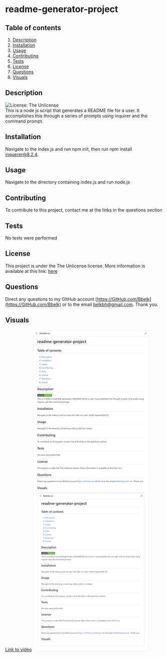 # readme-generator-project

  ## Table of contents
  1. [Description](#description)
  2. [Installation](#installation)
  3. [Usage](#usage)
  4. [Contributing](#contributing)
  5. [Tests](#tests)
  6. [License](#license)
  7. [Questions](#questions)
  8. [Visuals](#visuals)

  ## Description
  ![License: The Unlicense](https://img.shields.io/badge/License-Unlicense-success.svg)<br />
  This is a node js script that generates a README file for a user. It accomplishes this through a series of prompts using inquirer and the command prompt.
  ## Installation
  Navigate to the index.js and run npm init, then run npm install inquerer@8.2.4.
  ## Usage
  Navigate to the directory containing index.js and run node.js
  ## Contributing
  To contribute to this project, contact me at the links in the questions section
  ## Tests
  No tests were performed
  ## License
  This project is under the The Unlicense license. More information is available at this link: [here](https://choosealicense.com/licenses/unlicense/)
  ## Questions
  Direct any questions to my GItHub account [https://GitHub.com/Bbelk](https://GitHub.com/Bbelk) or to the email belkbh@gmail.com. Thank you.
  ## Visuals
 [Link to video](https://github.com/BBelk/readme-generator-project/blob/main/images/readmeGeneratorVideo.webm)
 ![Alt text](https://github.com/BBelk/readme-generator-project/blob/main/images/readme-generator-project-image.png "README Screenshot")